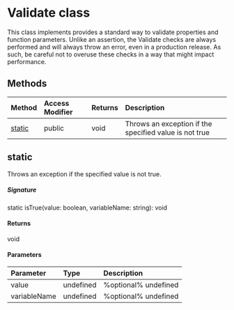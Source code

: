 # Validate class

This class implements provides a standard way to validate properties and function parameters. 
Unlike an assertion, the Validate checks are always performed and will always throw an error, 
even in a production release. As such, be careful not to overuse these checks in a way 
that might impact performance.





## Methods

| Method	   | Access Modifier | Returns	| Description|
|:-------------|:----|:-------|:-----------|
|[static](#static)      | public | void | Throws an exception if the specified value is not true |




## static

Throws an exception if the specified value is not true.

##### Signature
static isTrue(value: boolean, variableName: string): void

#### Returns
void

#### Parameters


| Parameter	   | Type    | Description |
|:-------------|:---------------|:------------|
| value     | undefined | %optional% undefined |
| variableName     | undefined | %optional% undefined |

